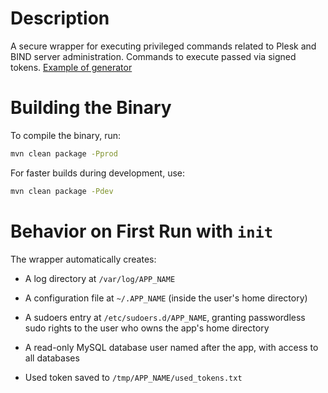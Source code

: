 # Description

A secure wrapper for executing privileged commands related to Plesk and BIND server administration. Commands to execute
passed via signed tokens. [Example of generator](https://github.com/HossBigft/signedTokenGenerator)

# Building the Binary

To compile the binary, run:

```bash
mvn clean package -Pprod
```

For faster builds during development, use:

```bash
mvn clean package -Pdev
```

# Behavior on First Run with `init`

The wrapper automatically creates:

- A log directory at `/var/log/APP_NAME`

- A configuration file at `~/.APP_NAME` (inside the user's home directory)

- A sudoers entry at `/etc/sudoers.d/APP_NAME`, granting passwordless sudo rights to the user who owns the app's home
  directory

- A read-only MySQL database user named after the app, with access to all databases
- Used token saved to `/tmp/APP_NAME/used_tokens.txt`